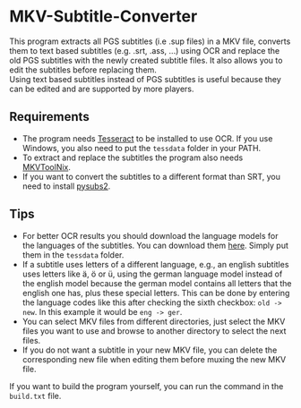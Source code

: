 # MKV-Subtitle-Converter

This program extracts all PGS subtitles (i.e .sup files) in a MKV file, converts them to text based subtitles (e.g. .srt, .ass, ...) using OCR and replace the old PGS subtitles with the newly created subtitle files. It also allows you to edit the subtitles before replacing them. \
Using text based subtitles instead of PGS subtitles is useful because they can be edited and are supported by more players.

## Requirements

- The program needs [Tesseract](https://github.com/tesseract-ocr/tesseract) to be installed to use OCR. If you use Windows, you also need to put the `tessdata` folder in your PATH.
- To extract and replace the subtitles the program also needs [MKVToolNix](https://mkvtoolnix.download/).
- If you want to convert the subtitles to a different format than SRT, you need to install [pysubs2](https://github.com/tkarabela/pysubs2).

## Tips

- For better OCR results you should download the language models for the languages of the subtitles. You can download them [here](https://tesseract-ocr.github.io/tessdoc/Data-Files.html). Simply put them in the `tessdata` folder.
- If a subtitle uses letters of a different language, e.g., an english subtitles uses letters like ä, ö or ü, using the german language model instead of the english model because the german model contains all letters that the english one has, plus these special letters. This can be done by entering the language codes like this after checking the sixth checkbox: `old -> new`. In this example it would be `eng -> ger`.
- You can select MKV files from different directories, just select the MKV files you want to use and browse to another directory to select the next files.
- If you do not want a subtitle in your new MKV file, you can delete the corresponding new file when editing them before muxing the new MKV file.

If you want to build the program yourself, you can run the command in the `build.txt` file.
